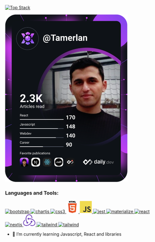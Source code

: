 [![Top Stack](https://widget.realdeveloper.pro/api/top?stack=JavaScript,React,Tailwind-CSS)](https://github.com/Tamerlan1993)

<a href="https://app.daily.dev/Tamerlan"><img src="https://github.com/Tamerlan1993/Tamerlan1993/blob/main/devcard.svg" width="400" alt="Tamerlan's Dev Card"/></a>

<h3 align="left">Languages and Tools:</h3>
<p align="left">
  <a href="https://getbootstrap.com" target="_blank">
    <img src="https://www.vectorlogo.zone/logos/getbootstrap/getbootstrap-icon.svg" alt="bootstrap" width="40" height="40" />
  </a>
  <a href="https://www.chartjs.org" target="_blank">
    <img src="https://www.chartjs.org/media/logo-title.svg" alt="chartjs" width="40" height="40" />
  </a>
  <a href="https://www.w3schools.com/css/" target="_blank">
    <img src="https://www.vectorlogo.zone/logos/w3_css/w3_css-icon.svg" alt="css3" width="40" height="40" />
  </a>
  <a href="https://www.w3.org/html/" target="_blank">
    <img src="https://raw.githubusercontent.com/devicons/devicon/master/icons/html5/html5-original-wordmark.svg" alt="html5" width="40" height="40" />
  </a>
  <a href="https://developer.mozilla.org/en-US/docs/Web/JavaScript" target="_blank">
    <img src="https://raw.githubusercontent.com/devicons/devicon/master/icons/javascript/javascript-original.svg" alt="javascript" width="40" height="40" />
  </a>
  <a href="https://jestjs.io" target="_blank">
    <img src="https://www.vectorlogo.zone/logos/jestjsio/jestjsio-icon.svg" alt="jest" width="40" height="40" />
  </a>
  <a href="https://materializecss.com/" target="_blank">
    <img src="https://raw.githubusercontent.com/prplx/svg-logos/5585531d45d294869c4eaab4d7cf2e9c167710a9/svg/materialize.svg" alt="materialize" width="40" height="40"    />
  </a>
  <a href="https://reactjs.org/" target="_blank">
    <img src="https://www.vectorlogo.zone/logos/reactjs/reactjs-icon.svg" alt="react" width="40" height="40" />
  </a>
  <a href="https://nextjs.org/" target="_blank">
    <img src="https://upload.wikimedia.org/wikipedia/commons/4/41/Next.js_Logotype_Light_Background.svg" alt="nextjs" width="40" height="40" />
  </a>
  <a href="https://redux.js.org" target="_blank">
    <img src="https://raw.githubusercontent.com/devicons/devicon/master/icons/redux/redux-original.svg" alt="redux" width="40" height="40" />
  </a>
  <a href="https://tailwindcss.com/" target="_blank">
    <img src="https://www.vectorlogo.zone/logos/tailwindcss/tailwindcss-icon.svg" alt="tailwind" width="40" height="40" />
  </a>
  <a href="https://storybook.js.org/" target="_blank">
    <img src="https://github.com/bestofjs/bestofjs-webui/blob/master/public/logos/storybook.dark.svg" alt="tailwind" width="40" height="40" />
  </a>
</p>

<!-- [![Tamerlans GitHub stats](https://github-readme-stats.vercel.app/api?username=Tamerlan1993&show_icons=true&theme=dark)](https://github.com/anuraghazra/github-readme-stats) -->

- 🌱 I’m currently learning Javascript, React and libraries

<!--
**Tamerlan1993/Tamerlan1993** is a ✨ _special_ ✨ repository because its `README.md` (this file) appears on your GitHub profile.

Here are some ideas to get you started:

- 🔭 I’m currently working on ...

- 👯 I’m looking to collaborate on ...
- 🤔 I’m looking for help with ...
- 💬 Ask me about ...
- 📫 How to reach me: ...
- 😄 Pronouns: ...
- ⚡ Fun fact: ...
-->

